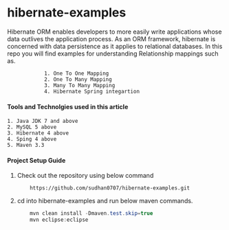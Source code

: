 # hibernate-examples
Hibernate ORM enables developers to more easily write applications whose data outlives the application process. As an ORM framework, hibernate is concerned with data persistence as it applies to relational databases. In this repo you will find examples for understanding Relationship mappings such as.

				1. One To One Mapping
				2. One To Many Mapping
				3. Many To Many Mapping
				4. Hibernate Spring integartion

#### Tools and Technolgies used in this article
	1. Java JDK 7 and above
	2. MySQL 5 above
	3. Hibernate 4 above
	4. Sping 4 above
	5. Maven 3.3
	
#### Project Setup Guide

1. Check out the repository using below command

	```git
		https://github.com/sudhan0707/hibernate-examples.git
	```

2. cd into hibernate-examples and run below maven commands.

	```java	
		mvn clean install -Dmaven.test.skip=true
		mvn eclipse:eclipse
	```


